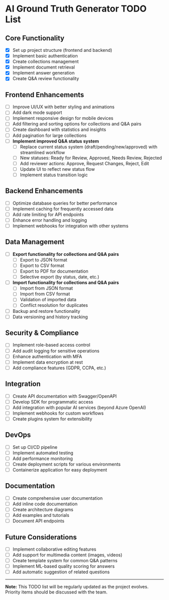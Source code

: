# AI Ground Truth Generator TODO List

## Core Functionality

- [x] Set up project structure (frontend and backend)
- [x] Implement basic authentication
- [x] Create collections management
- [x] Implement document retrieval
- [x] Implement answer generation
- [x] Create Q&A review functionality

## Frontend Enhancements

- [ ] Improve UI/UX with better styling and animations
- [ ] Add dark mode support
- [ ] Implement responsive design for mobile devices
- [ ] Add filtering and sorting options for collections and Q&A pairs
- [ ] Create dashboard with statistics and insights
- [ ] Add pagination for large collections
- [ ] **Implement improved Q&A status system**
  - [ ] Replace current status system (draft/pending/new/approved) with streamlined workflow
  - [ ] New statuses: Ready for Review, Approved, Needs Review, Rejected
  - [ ] Add reviewer actions: Approve, Request Changes, Reject, Edit
  - [ ] Update UI to reflect new status flow
  - [ ] Implement status transition logic

## Backend Enhancements

- [ ] Optimize database queries for better performance
- [ ] Implement caching for frequently accessed data
- [ ] Add rate limiting for API endpoints
- [ ] Enhance error handling and logging
- [ ] Implement webhooks for integration with other systems

## Data Management

- [ ] **Export functionality for collections and Q&A pairs**
  - [ ] Export to JSON format
  - [ ] Export to CSV format
  - [ ] Export to PDF for documentation
  - [ ] Selective export (by status, date, etc.)

- [ ] **Import functionality for collections and Q&A pairs**
  - [ ] Import from JSON format
  - [ ] Import from CSV format
  - [ ] Validation of imported data
  - [ ] Conflict resolution for duplicates

- [ ] Backup and restore functionality
- [ ] Data versioning and history tracking

## Security & Compliance

- [ ] Implement role-based access control
- [ ] Add audit logging for sensitive operations
- [ ] Enhance authentication with MFA
- [ ] Implement data encryption at rest
- [ ] Add compliance features (GDPR, CCPA, etc.)

## Integration

- [ ] Create API documentation with Swagger/OpenAPI
- [ ] Develop SDK for programmatic access
- [ ] Add integration with popular AI services (beyond Azure OpenAI)
- [ ] Implement webhooks for custom workflows
- [ ] Create plugins system for extensibility

## DevOps

- [ ] Set up CI/CD pipeline
- [ ] Implement automated testing
- [ ] Add performance monitoring
- [ ] Create deployment scripts for various environments
- [ ] Containerize application for easy deployment

## Documentation

- [ ] Create comprehensive user documentation
- [ ] Add inline code documentation
- [ ] Create architecture diagrams
- [ ] Add examples and tutorials
- [ ] Document API endpoints

## Future Considerations

- [ ] Implement collaborative editing features
- [ ] Add support for multimedia content (images, videos)
- [ ] Create template system for common Q&A patterns
- [ ] Implement ML-based quality scoring for answers
- [ ] Add automatic suggestion of related questions

---

**Note:** This TODO list will be regularly updated as the project evolves. Priority items should be discussed with the team.
